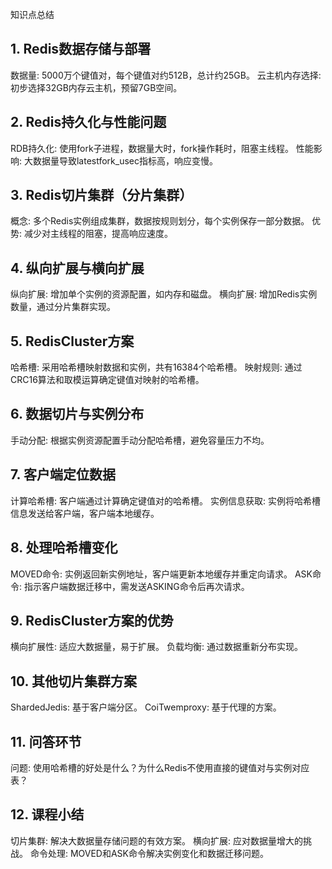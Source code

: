 知识点总结

## 1. Redis数据存储与部署

数据量: 5000万个键值对，每个键值对约512B，总计约25GB。
云主机内存选择: 初步选择32GB内存云主机，预留7GB空间。

## 2. Redis持久化与性能问题

RDB持久化: 使用fork子进程，数据量大时，fork操作耗时，阻塞主线程。
性能影响: 大数据量导致latestfork_usec指标高，响应变慢。

## 3. Redis切片集群（分片集群）

概念: 多个Redis实例组成集群，数据按规则划分，每个实例保存一部分数据。
优势: 减少对主线程的阻塞，提高响应速度。

## 4. 纵向扩展与横向扩展

纵向扩展: 增加单个实例的资源配置，如内存和磁盘。
横向扩展: 增加Redis实例数量，通过分片集群实现。

## 5. RedisCluster方案

哈希槽: 采用哈希槽映射数据和实例，共有16384个哈希槽。
映射规则: 通过CRC16算法和取模运算确定键值对映射的哈希槽。

## 6. 数据切片与实例分布

手动分配: 根据实例资源配置手动分配哈希槽，避免容量压力不均。

## 7. 客户端定位数据

计算哈希槽: 客户端通过计算确定键值对的哈希槽。
实例信息获取: 实例将哈希槽信息发送给客户端，客户端本地缓存。

## 8. 处理哈希槽变化

MOVED命令: 实例返回新实例地址，客户端更新本地缓存并重定向请求。
ASK命令: 指示客户端数据迁移中，需发送ASKING命令后再次请求。

## 9. RedisCluster方案的优势

横向扩展性: 适应大数据量，易于扩展。
负载均衡: 通过数据重新分布实现。

## 10. 其他切片集群方案

ShardedJedis: 基于客户端分区。
CoiTwemproxy: 基于代理的方案。

## 11. 问答环节

问题: 使用哈希槽的好处是什么？为什么Redis不使用直接的键值对与实例对应表？

## 12. 课程小结

切片集群: 解决大数据量存储问题的有效方案。
横向扩展: 应对数据量增大的挑战。
命令处理: MOVED和ASK命令解决实例变化和数据迁移问题。
